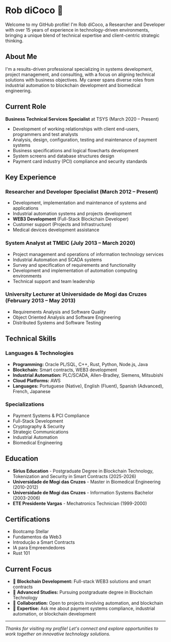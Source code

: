 # Rob diCoco 👋

Welcome to my GitHub profile! I'm Rob diCoco, a Researcher and Developer with over 15 years of experience in technology-driven environments, bringing a unique blend of technical expertise and client-centric strategic thinking.

## About Me

I'm a results-driven professional specializing in systems development, project management, and consulting, with a focus on aligning technical solutions with business objectives. My career spans diverse roles from industrial automation to blockchain development and biomedical engineering.

## Current Role

**Business Technical Services Specialist** at TSYS (March 2020 – Present)
- Development of working relationships with client end-users, programmers and test analysts
- Analysis, design, configuration, testing and maintenance of payment systems
- Business specifications and logical flowcharts development
- System screens and database structures design
- Payment card industry (PCI) compliance and security standards

## Key Experience

### **Researcher and Developer Specialist** (March 2012 – Present)
- Development, implementation and maintenance of systems and applications
- Industrial automation systems and projects development
- **WEB3 Development** (Full-Stack Blockchain Developer)
- Customer support (Projects and Infrastructure)
- Medical devices development assistance

### **System Analyst** at TMEIC (July 2013 – March 2020)
- Project management and operations of information technology services
- Industrial Automation and SCADA systems
- Survey and specification of requirements and functionality
- Development and implementation of automation computing environments
- Technical support and team leadership

### **University Lecturer** at Universidade de Mogi das Cruzes (February 2013 – May 2013)
- Requirements Analysis and Software Quality
- Object Oriented Analysis and Software Engineering
- Distributed Systems and Software Testing

## Technical Skills

### **Languages & Technologies**
- **Programming:** Oracle PL/SQL, C++, Rust, Python, Node.js, Java
- **Blockchain:** Smart contracts, WEB3 development
- **Industrial Automation:** PLC/SCADA, Allen-Bradley, Siemens, Mitsubishi
- **Cloud Platforms:** AWS
- **Languages:** Portuguese (Native), English (Fluent), Spanish (Advanced), French, Japanese

### **Specializations**
- Payment Systems & PCI Compliance
- Full-Stack Development
- Cryptography & Security
- Strategic Communications
- Industrial Automation
- Biomedical Engineering

## Education

- **Sirius Education** - Postgraduate Degree in Blockchain Technology, Tokenization and Security in Smart Contracts (2025-2026)
- **Universidade de Mogi das Cruzes** - Master in Biomedical Engineering (2010-2012)
- **Universidade de Mogi das Cruzes** - Information Systems Bachelor (2003-2006)
- **ETE Presidente Vargas** - Mechatronics Technician (1999-2000)

## Certifications

- Bootcamp Stellar
- Fundamentos da Web3
- Introdução a Smart Contracts
- IA para Empreendedores
- Rust 101


## Current Focus

- 🔭 **Blockchain Development:** Full-stack WEB3 solutions and smart contracts
- 🌱 **Advanced Studies:** Pursuing postgraduate degree in Blockchain Technology
- 👯 **Collaboration:** Open to projects involving automation, and blockchain
- 💬 **Expertise:** Ask me about payment systems compliance, industrial automation, or blockchain development

---

*Thanks for visiting my profile! Let's connect and explore opportunities to work together on innovative technology solutions.*
